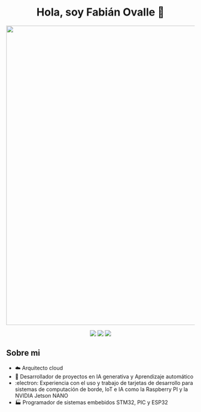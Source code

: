 <div id="Saldo" align="center">
  <h1 aling="center">Hola, soy Fabián Ovalle 👋</h1>
</div>

<div id="header" align="center">
  <img decoding="async" src="https://objectstorage.sa-saopaulo-1.oraclecloud.com/n/griou1bnai9l/b/ImageHub/o/Banner_GitHub_RobotIA.png" width="800"/>
</div>


<div id="badges" align="center">
  
  [![](https://img.shields.io/badge/LinkedIn-0077B5?style=for-the-badge&logo=linkedin&logoColor=white)](https://www.linkedin.com/)
  [![](https://img.shields.io/badge/Hugging_Face-yelow?style=for-the-badge&logo=huggingface&logoColor=white)](https://huggingface.co/FabianOvalle/) 
  [![](https://img.shields.io/badge/YouTube-red?style=for-the-badge&logo=youtube&logoColor=white)](https://www.youtube.com/)
 
  
</div>


## Sobre mi

+ :cloud: Arquitecto cloud
+ :hammer: Desarrollador de proyectos en IA generativa y Aprendizaje automático
+ :electron: Experiencia con el uso y trabajo de tarjetas de desarrollo para sistemas de computación de borde, IoT e IA como la Raspberry PI y la NVIDIA Jetson NANO
+ :factory: Programador de sistemas embebidos STM32, PIC y ESP32

<!--
**Dragosany2022/Dragosany2022** is a ✨ _special_ ✨ repository because its `README.md` (this file) appears on your GitHub profile.

Here are some ideas to get you started:

- 🔭 I’m currently working on ...
- 🌱 I’m currently learning ...
- 👯 I’m looking to collaborate on ...
- 🤔 I’m looking for help with ...
- 💬 Ask me about ...
- 📫 How to reach me: ...
- 😄 Pronouns: ...
- ⚡ Fun fact: ...
-->
